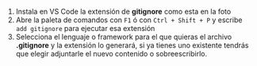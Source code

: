 1. Instala en VS Code la extensión de **gitignore** como esta en la foto
2. Abre la paleta de comandos con `F1` ó con `Ctrl + Shift + P` y escribe `add gitignore` para ejecutar esa extensión
3. Selecciona el lenguaje o framework para el que quieras el archivo **.gitignore** y la extensión lo generará, si ya tienes uno existente tendrás que elegir adjuntarle el nuevo contenido o sobreescribirlo.
